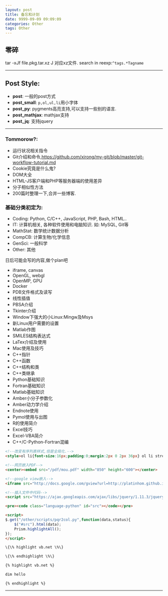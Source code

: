 ```yaml
---
layout: post
title: 备忘和计划
date: 9999-09-09 09:09:09
categories: Other 
tags: Other
---
```


## 零碎

tar -xJf file.pkg.tar.xz J 对应xz文件.
search in reexp:`^tags.*Tagname` 

------

## Post Style:

- **post**: 一般的post方式
- **post_small**: `p,ol,ul,li`用小字体
- **post_py**: pygments高亮支持,可以支持一些别的语言.
- **post_mathjax**: mathjax支持
- **post_jq**: 支持jquery

-------

### Tommorow?:

- 运行状况相关指令
- Git介绍和命令,https://github.com/xirong/my-git/blob/master/git-workflow-tutorial.md
- Cookie究竟是什么鬼?
- DOM大全
- HTML-JS客户端和PHP等服务器端的使用差异
- 分子相似性方法
- 200篇时整理一下,合并一些博客.

### 基础分类初定为:

- Coding: Python, C/C++, JavaScript, PHP, Bash, HTML..  
- IT: 计算机相关, 各种软件使用和电脑知识. 如: MySQL, Git等
- MathStat: 数学统计数据分析
- CompCB: 计算生物/化学信息
- GenSci: 一般科学
- Other: 其他

日后可能会写的内容,做个plan吧

- iframe, canvas
- OpenGL, webgl
- OpenMP, GPU
- Docker
- PDB文件格式及读写
- 线性插值
- PBSA介绍
- Tkinter介绍
- Window下强大的小Linux:Mingw及Msys
- 新Linux用户需要的设置
- Matlab作图
- SMILES结构表达式
- LaTex介绍及使用
- Mac使用及技巧
- C++指针
- C++函数
- C++结构和类
- C++类继承
- Python基础知识
- Fortran基础知识
- Matlab基础知识
- Amber小分子参数化
- Amber动力学介绍
- Endnote使用
- Pymol使用与出图
- R的使用简介
- Excel技巧
- Excel-VBA简介
- C++/C-Python-Fortran混编

~~~ html
<!--改变有序列表样式,但是全局化.-->
<style>ol li{font-size:16px;padding:0;margin:2px 0 2px 36px} ol li strong{font-size:16px;padding:0;}</style>

<!--网页嵌入PDF-->
<center><embed src="/pdf/mou.pdf" width="850" height="600"></center>

<!--google view嵌入-->
<iframe src="http://docs.google.com/gview?url=http://platinhom.github.io/HomPDF/mou.pdf&embedded=true" style="width:500px; height:100px;" frameborder="0"></iframe>

<!--插入文件中代码-->
<script src="https://ajax.googleapis.com/ajax/libs/jquery/1.11.3/jquery.min.js"></script>

<pre><code class="language-python" id="src"></code></pre>

<script>
$.get("/other/scripts/pqr2col.py",function(data,status){
	$("#src").html(data);
	Prism.highlightAll();
});
</script>

\{\% highlight vb.net \%\}

\{\% endhighlight \%\}

{% highlight vb.net %}

dim hello

{% endhighlight %}

~~~

---
